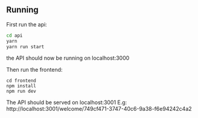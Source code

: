 ## Running
First run the api:
```bash
cd api
yarn
yarn run start
```

the API should now be running on localhost:3000

Then run the frontend:
```
cd frontend
npm install
npm run dev
```

The API should be served on localhost:3001
E.g:
http://localhost:3001/welcome/749cf471-3747-40c6-9a38-f6e94242c4a2